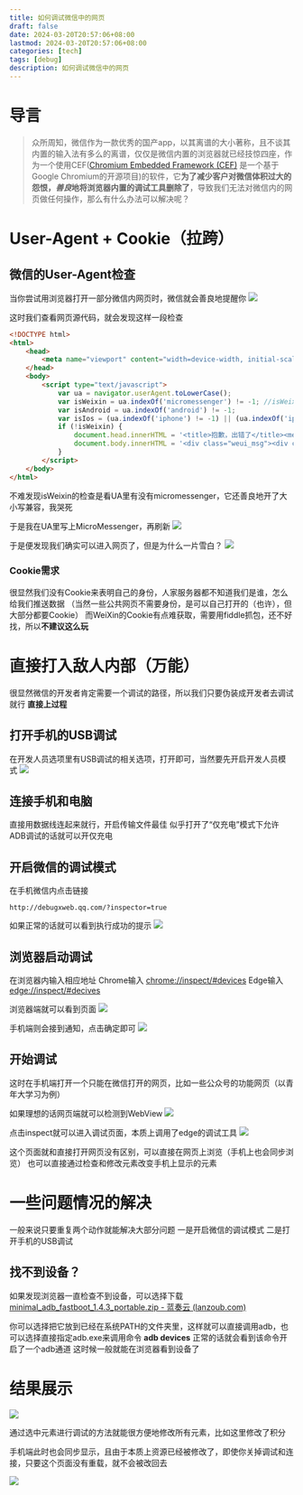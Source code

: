 ```yaml
---
title: 如何调试微信中的网页
draft: false
date: 2024-03-20T20:57:06+08:00
lastmod: 2024-03-20T20:57:06+08:00
categories: [tech]
tags: [debug]
description: 如何调试微信中的网页
---
```


# 导言
> 众所周知，微信作为一款优秀的国产app，以其离谱的大小著称，且不谈其内置的输入法有多么的离谱，仅仅是微信内置的浏览器就已经技惊四座，作为一个使用CEF([Chromium Embedded Framework (CEF)](https://www.chromium.org/Home) 是一个基于Google Chromium的开源项目)的软件，它**为了减少客户对微信体积过大的怨恨，*善良*地将浏览器内置的调试工具删除了**，导致我们无法对微信内的网页做任何操作，那么有什么办法可以解决呢？

# User-Agent + Cookie（拉跨）
## 微信的User-Agent检查
当你尝试用浏览器打开一部分微信内网页时，微信就会善良地提醒你
![](/imgs/20240309134251.jpg)

这时我们查看网页源代码，就会发现这样一段检查
```html
<!DOCTYPE html>
<html>
    <head>
        <meta name="viewport" content="width=device-width, initial-scale=1, user-scalable=0">
    </head>
    <body>
        <script type="text/javascript">
            var ua = navigator.userAgent.toLowerCase();
            var isWeixin = ua.indexOf('micromessenger') != -1; //isWeixin
            var isAndroid = ua.indexOf('android') != -1;
            var isIos = (ua.indexOf('iphone') != -1) || (ua.indexOf('ipad') != -1);
            if (!isWeixin) {
                document.head.innerHTML = '<title>抱歉，出错了</title><meta charset="utf-8"><meta name="viewport" content="width=device-width, initial-scale=1, user-scalable=0"><link rel="stylesheet" type="text/css" href="https://res.wx.qq.com/open/libs/weui/0.4.1/weui.css">';
                document.body.innerHTML = '<div class="weui_msg"><div class="weui_icon_area"><i class="weui_icon_info weui_icon_msg"></i></div><div class="weui_text_area"><h4 class="weui_msg_title">请在微信客户端打开链接</h4></div></div>';
            }
        </script>
    </body>
</html>

```

不难发现isWeixin的检查是看UA里有没有micromessenger，它还善良地开了大小写兼容，我哭死

于是我在UA里写上MicroMessenger，再刷新
![](/imgs/20240309134633.jpg)

于是便发现我们确实可以进入网页了，但是为什么一片雪白？
![](/imgs/20240309134741.jpg)


### Cookie需求
很显然我们没有Cookie来表明自己的身份，人家服务器都不知道我们是谁，怎么给我们推送数据
（当然一些公共网页不需要身份，是可以自己打开的（也许），但大部分都要Cookie）
而WeiXin的Cookie有点难获取，需要用fiddle抓包，还不好找，所以**不建议这么玩**

# 直接打入敌人内部（万能）
很显然微信的开发者肯定需要一个调试的路径，所以我们只要伪装成开发者去调试就行
**直接上过程**

## 打开手机的USB调试
在开发人员选项里有USB调试的相关选项，打开即可，当然要先开启开发人员模式
![](/imgs/429a50f9f5709eeadbbcc8b92a9b7ab.jpg)

## 连接手机和电脑
直接用数据线连起来就行，开启传输文件最佳
似乎打开了“仅充电”模式下允许ADB调试的话就可以开仅充电

## 开启微信的调试模式
在手机微信内点击链接
```http=
http://debugxweb.qq.com/?inspector=true
```
如果正常的话就可以看到执行成功的提示
![](/imgs/0e8adf28492175cdccec7150dd7f86a.jpg)

## 浏览器启动调试
在浏览器内输入相应地址
Chrome输入 [chrome://inspect/#devices](chrome://inspect/#devices)
Edge输入 [edge://inspect/#decives](edge://inspect/#devices)

浏览器端就可以看到页面
![](/imgs/20240309140435.jpg)

手机端则会接到通知，点击确定即可
![](/imgs/957b92b0dbc978aa7fda20bc34f4503.jpg)


## 开始调试
这时在手机端打开一个只能在微信打开的网页，比如一些公众号的功能网页（以青年大学习为例） 

如果理想的话网页端就可以检测到WebView
![](/imgs/20240309140920.jpg)

点击inspect就可以进入调试页面，本质上调用了edge的调试工具
![](/imgs/20240309141027.jpg)

这个页面就和直接打开网页没有区别，可以直接在网页上浏览（手机上也会同步浏览）
也可以直接通过检查和修改元素改变手机上显示的元素

# 一些问题情况的解决
一般来说只要重复两个动作就能解决大部分问题
一是开启微信的调试模式
二是打开手机的USB调试

## 找不到设备？
如果发现浏览器一直检查不到设备，可以选择下载
[minimal_adb_fastboot_1.4.3_portable.zip - 蓝奏云 (lanzoub.com)](https://deanfun.lanzoub.com/iP3hO17liu0d)

你可以选择把它放到已经在系统PATH的文件夹里，这样就可以直接调用adb，也可以选择直接指定adb.exe来调用命令 **adb devices**
正常的话就会看到该命令开启了一个adb通道
这时候一般就能在浏览器看到设备了

# 结果展示
![](/imgs/20240309142052.jpg)

通过选中元素进行调试的方法就能很方便地修改所有元素，比如这里修改了积分

手机端此时也会同步显示，且由于本质上资源已经被修改了，即使你关掉调试和连接，只要这个页面没有重载，就不会被改回去

![](/imgs/824030c06980f2a1e3160587159bd09.jpg)
